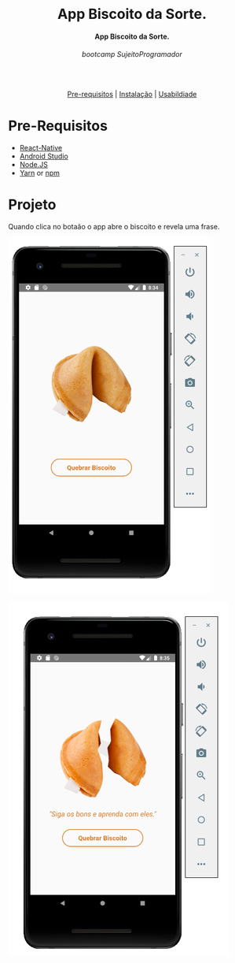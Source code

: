 <h1 align="center">
  <br>
  <br>
  App Biscoito da Sorte.
</h1>

<h4 align="center">
   App Biscoito da Sorte.
</h4>

<h6 align="center">
  bootcamp SujeitoProgramador
</h6>

<br/>

<p align="center">
  <a href="#Pre-Requisitos">Pre-requisitos</a> |
  <a href="#Instalação">Instalação</a> |
  <a href="#Usabilidade">Usabildiade</a>
</p>

# Pre-Requisitos

* [React-Native](https://reactnative.dev/)
* [Android Studio](https://developer.android.com/studio) 
* [Node.JS](https://nodejs.org/)
* [Yarn](https://classic.yarnpkg.com/) or [npm](https://www.npmjs.com/get-npm)


# Projeto

Quando clica no botaão o app abre o biscoito e revela uma frase.

![1][tela1]


![2][tela2]

[tela1]: T1.png
[tela2]: T2.png
